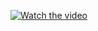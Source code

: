 


[![Watch the video](https://img.youtube.com/vi/-BHTD4_PuNQ/hqdefault.jpg)](https://youtu.be/-BHTD4_PuNQ)
